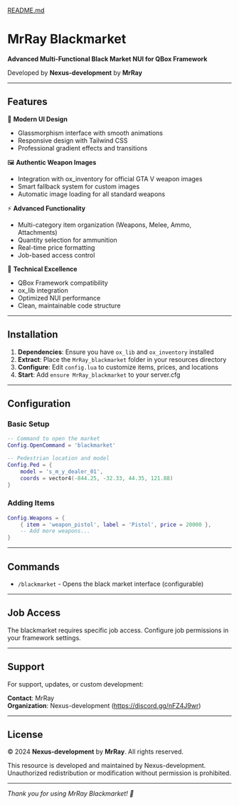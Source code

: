 [README.md](https://github.com/user-attachments/files/23262528/README.md)
# MrRay Blackmarket

**Advanced Multi-Functional Black Market NUI for QBox Framework**

Developed by **Nexus-development** by **MrRay**

---

## Features

🎯 **Modern UI Design**
- Glassmorphism interface with smooth animations
- Responsive design with Tailwind CSS
- Professional gradient effects and transitions

🖼️ **Authentic Weapon Images**
- Integration with ox_inventory for official GTA V weapon images
- Smart fallback system for custom images
- Automatic image loading for all standard weapons

⚡ **Advanced Functionality**
- Multi-category item organization (Weapons, Melee, Ammo, Attachments)
- Quantity selection for ammunition
- Real-time price formatting
- Job-based access control

🔧 **Technical Excellence**
- QBox Framework compatibility
- ox_lib integration
- Optimized NUI performance
- Clean, maintainable code structure

---

## Installation

1. **Dependencies**: Ensure you have `ox_lib` and `ox_inventory` installed
2. **Extract**: Place the `MrRay_blackmarket` folder in your resources directory
3. **Configure**: Edit `config.lua` to customize items, prices, and locations
4. **Start**: Add `ensure MrRay_blackmarket` to your server.cfg

---

## Configuration

### Basic Setup
```lua
-- Command to open the market
Config.OpenCommand = 'blackmarket'

-- Pedestrian location and model
Config.Ped = {
    model = 's_m_y_dealer_01',
    coords = vector4(-844.25, -32.33, 44.35, 121.88)
}
```

### Adding Items
```lua
Config.Weapons = {
    { item = 'weapon_pistol', label = 'Pistol', price = 20000 },
    -- Add more weapons...
}
```

---

## Commands

- `/blackmarket` - Opens the black market interface (configurable)

---

## Job Access

The blackmarket requires specific job access. Configure job permissions in your framework settings.

---

## Support

For support, updates, or custom development:

**Contact**: MrRay  
**Organization**: Nexus-development (https://discord.gg/nFZ4J9wr)


---

## License

© 2024 **Nexus-development** by **MrRay**. All rights reserved.

This resource is developed and maintained by Nexus-development. Unauthorized redistribution or modification without permission is prohibited.

---

*Thank you for using MrRay Blackmarket! 🚀*
